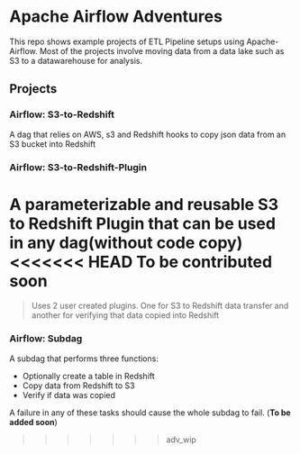 # Apache Airflow Adventures

This repo shows example projects of ETL Pipeline setups using Apache-Airflow. Most of the projects involve moving data from a data lake such as S3 to a datawarehouse for analysis.

## Projects

### Airflow: S3-to-Redshift

A dag that relies on AWS, s3 and Redshift hooks to copy json data from an S3 bucket into Redshift

### Airflow: S3-to-Redshift-Plugin

A parameterizable and reusable S3 to Redshift Plugin that can be used in any dag(without code copy)
<<<<<<< HEAD
**To be contributed soon**
=======

> Uses 2 user created plugins. One for S3 to Redshift data transfer and another for verifying that data copied into Redshift

### Airflow: Subdag

A subdag that performs three functions:

* Optionally create a table in Redshift
* Copy data from Redshift to S3
* Verify if data was copied

A failure in any of these tasks should cause the whole subdag to fail. (**To be added soon**)
>>>>>>> adv_wip
